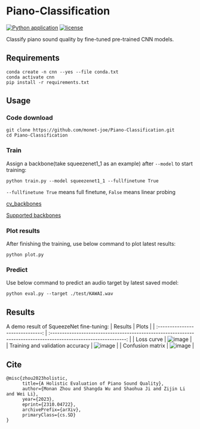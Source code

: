 # Piano-Classification
[![Python application](https://github.com/monet-joe/Piano-Classification/actions/workflows/python-app.yml/badge.svg?branch=main)](https://github.com/monet-joe/Piano-Classification/actions/workflows/python-app.yml)
[![license](https://img.shields.io/github/license/monet-joe/Piano-Classification.svg)](https://github.com/monet-joe/Piano-Classification/blob/master/LICENSE)

Classify piano sound quality by fine-tuned pre-trained CNN models.

## Requirements
```
conda create -n cnn --yes --file conda.txt
conda activate cnn
pip install -r requirements.txt
```

## Usage
### Code download
```
git clone https://github.com/monet-joe/Piano-Classification.git
cd Piano-Classification
```

### Train
Assign a backbone(take squeezenet1_1 as an example) after `--model` to start training:
```
python train.py --model squeezenet1_1 --fullfinetune True
```
`--fullfinetune True` means full finetune, `False` means linear probing

<a href="https://huggingface.co/datasets/monet-joe/cv_backbones" target="_blank">cv_backbones</a>

<a href="https://pytorch.org/vision/main/_modules" target="_blank">Supported backbones</a>

### Plot results
After finishing the training, use below command to plot latest results:
```
python plot.py
```

### Predict
Use below command to predict an audio target by latest saved model:
```
python eval.py --target ./test/KAWAI.wav
```

## Results
A demo result of SqueezeNet fine-tuning:
|             Results              |                                                      Plots                                                       |
| :------------------------------: | :--------------------------------------------------------------------------------------------------------------: |
|            Loss curve            | ![image](https://github.com/monet-joe/Piano-Classification/assets/20459298/8e80bb9e-60f9-40e0-a6a5-ad491f33074a) |
| Training and validation accuracy | ![image](https://github.com/monet-joe/Piano-Classification/assets/20459298/10dbfa66-cc8a-40be-a181-2e029a6064be) |
|         Confusion matrix         | ![image](https://github.com/monet-joe/Piano-Classification/assets/20459298/d925dc8d-952e-4919-8838-a6bc2e621f93) |

## Cite
```
@misc{zhou2023holistic,
      title={A Holistic Evaluation of Piano Sound Quality}, 
      author={Monan Zhou and Shangda Wu and Shaohua Ji and Zijin Li and Wei Li},
      year={2023},
      eprint={2310.04722},
      archivePrefix={arXiv},
      primaryClass={cs.SD}
}
```
